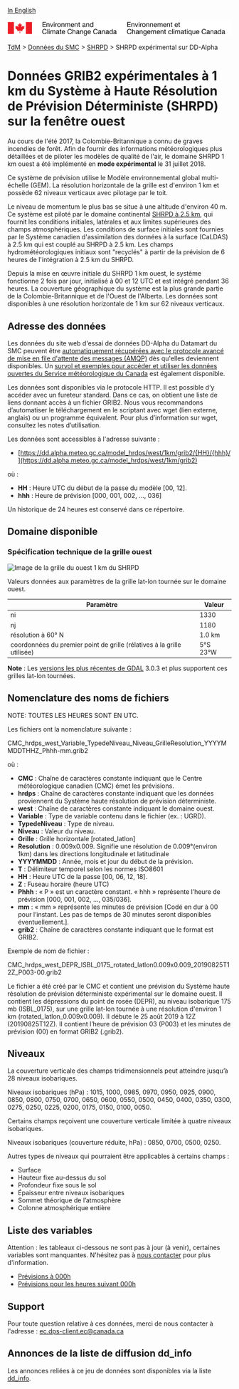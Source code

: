 [In English](readme_hrdps-datamart-alpha_en.md)

![ECCC logo](../../img_eccc-logo.png)

[TdM](../../readme_fr.md) > [Données du SMC](../readme_fr.md) > [SHRPD](readme_hrdps_fr.md) > SHRPD expérimental sur DD-Alpha

# Données GRIB2 expérimentales à 1 km du Système à Haute Résolution de Prévision Déterministe (SHRPD) sur la fenêtre ouest

Au cours de l'été 2017, la Colombie-Britannique a connu de graves incendies de forêt.  Afin de fournir des informations météorologiques plus détaillées et de piloter les modèles de qualité de l'air, le domaine SHRPD 1 km ouest a été implémenté en **mode expérimental** le 31 juillet 2018. 

Ce système de prévision utilise le Modèle environnemental global multi-échelle (GEM). La résolution horizontale de la grille est d'environ 1 km et possède 62 niveaux verticaux avec pilotage par le toit. 

Le niveau de momentum le plus bas se situe à une altitude d'environ 40 m. Ce système est piloté par le domaine continental [SHRPD à 2.5 km](readme_hrdps_fr.md), qui fournit les conditions initiales, latérales et aux limites supérieures des champs atmosphériques.  Les conditions de surface initiales sont fournies par le Système canadien d'assimilation des données à la surface (CaLDAS) à 2.5 km qui est couplé au SHRPD à 2.5 km. Les champs hydrométéorologiques initiaux sont "recyclés" à partir de la prévision de 6 heures de l'intégration à 2.5 km du SHRPD. 

Depuis la mise en œuvre initiale du SHRPD 1 km ouest, le système fonctionne 2 fois par jour, initialisé à 00 et 12 UTC et est intégré pendant 36 heures. La couverture géographique du système est la plus grande partie de la Colombie-Britannique et de l'Ouest de l'Alberta. Les données sont disponibles à une résolution horizontale de 1 km sur 62 niveaux verticaux.

## Adresse des données 

Les données du site web d'essai de données DD-Alpha du Datamart du SMC peuvent être [automatiquement récupérées avec le protocole avancé de mise en file d'attente des messages (AMQP)](../../msc-datamart/amqp_fr.md) dès qu'elles deviennent disponibles. Un [survol et exemples pour accéder et utiliser les données ouvertes du Service météorologique du Canada](../../usage/readme_fr.md) est également disponible.

Les données sont disponibles via le protocole HTTP. Il est possible d’y accéder avec un fureteur standard. Dans ce cas, on obtient une liste de liens donnant accès à un fichier GRIB2. Nous vous recommandons d’automatiser le téléchargement en le scriptant avec wget (lien externe, anglais) ou un programme équivalent. Pour plus d’information sur wget, consultez les notes d’utilisation.

Les données sont accessibles à l'adresse suivante :

* [https://dd.alpha.meteo.gc.ca/model_hrdps/west/1km/grib2/{HH}/{hhh}/](https://dd.alpha.meteo.gc.ca/model_hrdps/west/1km/grib2)

où :

* __HH__ : Heure UTC du début de la passe du modèle [00, 12].
* __hhh__ : Heure de prévision [000, 001, 002, ..., 036] 

Un historique de 24 heures est conservé dans ce répertoire.

## Domaine disponible

### Spécification technique de la grille ouest

![Image de la grille du ouest 1 km du SHRPD](https://collaboration.cmc.ec.gc.ca/cmc/cmos/public_doc/msc-data/nwp_hrdps/grille_hrdps1km_west.png)

Valeurs données aux paramètres de la grille lat-lon tournée sur le domaine ouest.

| Paramètre | Valeur |
| ------ | ------ |
| ni | 1330 |
| nj | 1180 | 
| résolution à 60° N | 1.0 km |
| coordonnées du premier point de grille (rélatives à la grille utilisée) | 5°S  23°W |

__Note__ : Les [versions les plus récentes de GDAL](https://gdal.org/) 3.0.3 et plus supportent ces grilles lat-lon tournées.

## Nomenclature des noms de fichiers 

NOTE: TOUTES LES HEURES SONT EN UTC.

Les fichiers ont la nomenclature suivante :

CMC_hrdps_west_Variable_TypedeNiveau_Niveau_GrilleResolution_YYYYMMDDTHHZ_Phhh-mm.grib2

où :

* __CMC__ : Chaîne de caractères constante indiquant que le Centre météorologique canadien (CMC) émet les prévisions.
* __hrdps__ : Chaîne de caractères constante indiquant que les données proviennent du Système haute résolution de prévision déterministe.
* __west__ : Chaîne de caractères constante indiquant le domaine ouest.
* __Variable__ : Type de variable contenu dans le fichier (ex. : UGRD).
* __TypedeNiveau__ : Type de niveau.
* __Niveau__ : Valeur du niveau.
* __Grille__ : Grille horizontale [rotated_latlon] 
* __Resolution__ : 0.009x0.009. Signifie une résolution de 0.009°(environ 1km) dans les directions longitudinale et latitudinale
* __YYYYMMDD__ : Année, mois et jour du début de la prévision.
* __T__ : Délimiteur temporel selon les normes ISO8601
* __HH__ : Heure UTC de la passe [00, 06, 12, 18].
* __Z__ : Fuseau horaire (heure UTC)
* __Phhh__ : « P » est un caractère constant. « hhh » représente l’heure de prévision [000, 001, 002, ..., 035/036].
* __mm__ : « mm » représente les minutes de prévision [Codé en dur à 00 pour l’instant. Les pas de temps de 30 minutes seront disponibles éventuellement.].
* __grib2__ : Chaîne de caractères constante indiquant que le format est GRIB2.

Exemple de nom de fichier :

CMC_hrdps_west_DEPR_ISBL_0175_rotated_latlon0.009x0.009_20190825T12Z_P003-00.grib2

Le fichier a été créé par le CMC et contient une prévision du Système haute résolution de prévision déterministe expérimental sur le domaine ouest. Il contient les dépressions du point de rosée (DEPR), au niveau isobarique 175 mb (ISBL_0175), sur une grille lat-lon tournée à une résolution d'environ 1 km (rotated_latlon_0.009x0.009). Il débute le 25 août 2019 à 12Z (20190825T12Z). Il contient l’heure de prévision 03 (P003) et les minutes de prévision (00) en format GRIB2 (.grib2).

## Niveaux

La couverture verticale des champs tridimensionnels peut atteindre jusqu’à 28 niveaux isobariques.

Niveaux isobariques (hPa) : 1015, 1000, 0985, 0970, 0950, 0925, 0900, 0850, 0800, 0750, 0700, 0650, 0600, 0550, 0500, 0450, 0400, 0350, 0300, 0275, 0250, 0225, 0200, 0175, 0150, 0100, 0050.

Certains champs reçoivent une couverture verticale limitée à quatre niveaux isobariques.

Niveaux isobariques (couverture réduite, hPa) : 0850, 0700, 0500, 0250.

Autres types de niveaux qui pourraient être applicables à certains champs :

* Surface
* Hauteur fixe au-dessus du sol
* Profondeur fixe sous le sol
* Épaisseur entre niveaux isobariques
* Sommet théorique de l’atmosphère
* Colonne atmosphérique entière

## Liste des variables

Attention : les tableaux ci-dessous ne sont pas à jour (à venir), certaines variables sont manquantes. N'hésitez pas à [nous contacter](mailto:ec.dps-client.ec@canada.ca) pour plus d'information.

* [Prévisions à 000h](https://meteo.gc.ca/grib/HRDPS_HR/HRDPS_nat_ps2p5km_P000_deterministic_f.html)
* [Prévisions pour les heures suivant 000h](https://meteo.gc.ca/grib/HRDPS_HR/HRDPS_ps2p5km_PNONZERO_deterministic_f.html)

## Support

Pour toute question relative à ces données, merci de nous contacter à l'adresse : [ec.dps-client.ec@canada.ca](mailto:ec.dps-client.ec@canada.ca)

## Annonces de la liste de diffusion dd_info 

Les annonces reliées à ce jeu de données sont disponibles via la liste [dd_info](https://lists.ec.gc.ca/cgi-bin/mailman/listinfo/dd_info).




